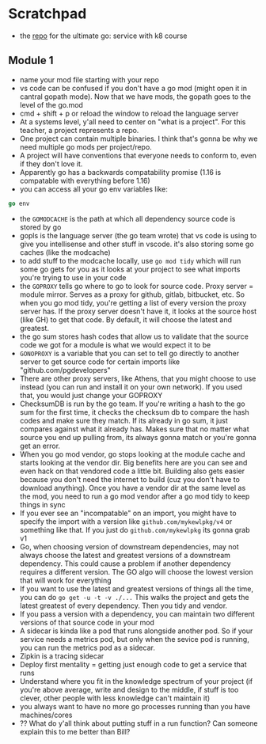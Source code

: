 # Scratchpad

- the [repo]('https://github.com/ardanlabs/service') for the ultimate go: service with k8 course

## Module 1
- name your mod file starting with your repo
- vs code can be confused if you don't have a go mod (might open it in cantral gopath mode). Now that we have mods, the gopath goes to the level of the go.mod
- cmd + shift + p or reload the window to reload the language server
- At a systems level, y'all need to center on "what is a project". For this teacher, a project represents a repo.
- One project can contain multiple binaries. I think that's gonna be why we need multiple go mods per project/repo.
- A project will have conventions that everyone needs to conform to, even if they don't love it.
- Apparently go has a backwards compatability promise (1.16 is compatable with everything before 1.16)
- you can access all your go env variables like:
```go
go env
```
- the `GOMODCACHE` is the path at which all dependency source code is stored by go
- gopls is the language server (the go team wrote) that vs code is using to give you intellisense and other stuff in vscode. it's also storing some go caches (like the modcache)
- to add stuff to the modcache locally, use `go mod tidy` which will run some go gets for you as it looks at your project to see what imports you're trying to use in your code
- the `GOPROXY` tells go where to go to look for source code. Proxy server = module mirror. Serves as a proxy for github, gitlab, bitbucket, etc. So when you go mod tidy, you're getting a list of every version the proxy server has. If the proxy server doesn't have it, it looks at the source host (like GH) to get that code. By default, it will choose the latest and greatest.
- the go sum stores hash codes that allow us to validate that the source code we got for a module is what we would expect it to be
- `GONOPROXY` is a variable that you can set to tell go directly to another server to get source code for certain imports like "github.com/pgdevelopers"
- There are other proxy servers, like Athens, that you might choose to use instead (you can run and install it on your own network). If you used that, you would just change your GOPROXY
- ChecksumDB is run by the go team. If you're writing a hash to the go sum for the first time, it checks the checksum db to compare the hash codes and make sure they match. If its already in go sum, it just compares against what it already has. Makes sure that no matter what source you end up pulling from, its always gonna match or you're gonna get an error.
- When you go mod vendor, go stops looking at the module cache and starts looking at the vendor dir. Big benefits here are you can see and even hack on that vendored code a little bit. Building also gets easier because you don't need the internet to build (cuz you don't have to download anything). Once you have a vendor dir at the same level as the mod, you need to run a go mod vendor after a go mod tidy to keep things in sync
- If you ever see an "incompatable" on an import, you might have to specify the import with a version like `github.com/mykewlpkg/v4` or something like that. If you just do `github.com/mykewlpkg` its gonna grab v1
- Go, when choosing version of downstream dependencies, may not always choose the latest and greatest versions of a downstream dependency. This could cause a problem if another dependency requires a different version. The GO algo will choose the lowest version that will work for everything
- If you want to use the latest and greatest versions of things all the time, you can do `go get -u -t -v ./...` This walks the project and gets the latest greatest of every dependency. Then you tidy and vendor.
- If you pass a version with a dependency, you can maintain two different versions of that source code in your mod
- A sidecar is kinda like a pod that runs alongside another pod. So if your service needs a metrics pod, but only when the sevice pod is running, you can run the metrics pod as a sidecar.
- Zipkin is a tracing sidecar
- Deploy first mentality = getting just enough code to get a service that runs
- Understand where you fit in the knowledge spectrum of your project  (if you're above average, write and design to the middle, if stuff is too clever, other people with less knowledge can't maintain it)
- you always want to have no more go processes running than you have machines/cores
- ?? What do y'all think about putting stuff in a run function? Can someone explain this to me better than Bill? 

